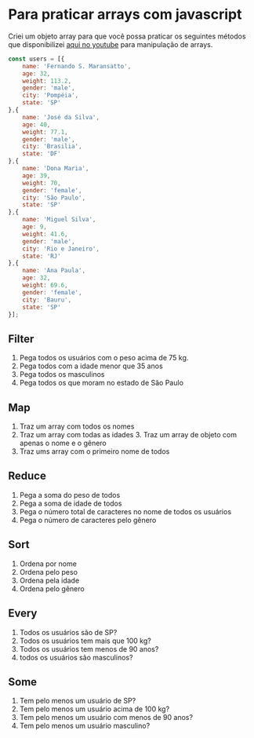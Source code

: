 # Para praticar arrays com javascript

Criei um objeto array para que você possa praticar os seguintes métodos que disponibilizei [aqui no youtube]() para manipulação de arrays.

```javascript
const users = [{
    name: 'Fernando S. Maransatto',
    age: 32,
    weight: 113.2,
    gender: 'male',
    city: 'Pompéia',
    state: 'SP'
},{
    name: 'José da Silva',
    age: 40,
    weight: 77.1,
    gender: 'male',
    city: 'Brasilia',
    state: 'DF'
},{
    name: 'Dona Maria',
    age: 39,
    weight: 70,
    gender: 'female',
    city: 'São Paulo',
    state: 'SP'
},{
    name: 'Miguel Silva',
    age: 9,
    weight: 41.6,
    gender: 'male',
    city: 'Rio e Janeiro',
    state: 'RJ'
},{
    name: 'Ana Paula',
    age: 32,
    weight: 69.6,
    gender: 'female',
    city: 'Bauru',
    state: 'SP'
}];
```

## Filter

1. Pega todos os usuários com o peso acima de 75 kg.
2. Pega todos com a idade menor que 35 anos
3. Pega todos os masculinos
4. Pega todos os que moram no estado de São Paulo


## Map

1. Traz um array com todos os nomes
2. Traz um array com todas as idades
3. Traz um array de objeto com apenas o nome e o gênero
4. Traz ums array com o primeiro nome de todos


## Reduce

1. Pega a soma do peso de todos
2. Pega a soma de idade de todos
3. Pega o número total de caracteres no nome de todos os usuários
4. Pega o número de caracteres pelo gênero


## Sort

1. Ordena por nome
2. Ordena pelo peso
3. Ordena pela idade
4. Ordena pelo gênero


## Every

1. Todos os usuários são de SP?
2. Todos os usuários tem mais que 100 kg?
3. Todos os usuários tem menos de 90 anos?
4. todos os usuários são masculinos?


## Some

1. Tem pelo menos um usuário de SP?
2. Tem pelo menos um usuário acima de 100 kg?
3. Tem pelo menos um usuário com menos de 90 anos?
4. Tem pelo menos um usuário masculino?